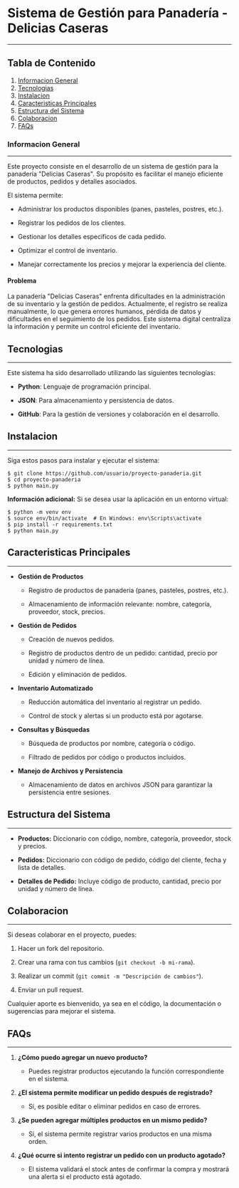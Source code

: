 # Sistema de Gestión para Panadería - Delicias Caseras
***

## Tabla de Contenido
1. [Informacion General](#informacion-general)
2. [Tecnologias](#tecnologias)
3. [Instalacion](#instalacion)
4. [Caracteristicas Principales](#caracteristicas-principales)
5. [Estructura del Sistema](#estructura-del-sistema)
6. [Colaboracion](#colaboracion)
7. [FAQs](#faqs)
### Informacion General
***
Este proyecto consiste en el desarrollo de un sistema de gestión para la panadería "Delicias Caseras". Su propósito es facilitar el manejo eficiente de productos, pedidos y detalles asociados.

El sistema permite:

-   Administrar los productos disponibles (panes, pasteles, postres, etc.).
    
-   Registrar los pedidos de los clientes.
    
-   Gestionar los detalles específicos de cada pedido.
    
-   Optimizar el control de inventario.
    
-   Manejar correctamente los precios y mejorar la experiencia del cliente.
    

#### Problema

La panadería "Delicias Caseras" enfrenta dificultades en la administración de su inventario y la gestión de pedidos. Actualmente, el registro se realiza manualmente, lo que genera errores humanos, pérdida de datos y dificultades en el seguimiento de los pedidos. Este sistema digital centraliza la información y permite un control eficiente del inventario. 

## Tecnologias
***

Este sistema ha sido desarrollado utilizando las siguientes tecnologías:

-   **Python**: Lenguaje de programación principal.
    
-   **JSON**: Para almacenamiento y persistencia de datos.
    
-   **GitHub**: Para la gestión de versiones y colaboración en el desarrollo.

## Instalacion
***
Siga estos pasos para instalar y ejecutar el sistema:
```
$ git clone https://github.com/usuario/proyecto-panaderia.git
$ cd proyecto-panaderia
$ python main.py
```
**Información adicional:** Si se desea usar la aplicación en un entorno virtual:
 ```
$ python -m venv env
$ source env/bin/activate  # En Windows: env\Scripts\activate
$ pip install -r requirements.txt
$ python main.py
```

## Caracteristicas Principales
***
-   **Gestión de Productos**
    
    -   Registro de productos de panadería (panes, pasteles, postres, etc.).
        
    -   Almacenamiento de información relevante: nombre, categoría, proveedor, stock, precios.
        
-   **Gestión de Pedidos**
    
    -   Creación de nuevos pedidos.
        
    -   Registro de productos dentro de un pedido: cantidad, precio por unidad y número de línea.
        
    -   Edición y eliminación de pedidos.
        
-   **Inventario Automatizado**
    
    -   Reducción automática del inventario al registrar un pedido.
        
    -   Control de stock y alertas si un producto está por agotarse.
        
-   **Consultas y Búsquedas**
    
    -   Búsqueda de productos por nombre, categoría o código.
        
    -   Filtrado de pedidos por código o productos incluidos.
        
-   **Manejo de Archivos y Persistencia**
    
    -   Almacenamiento de datos en archivos JSON para garantizar la persistencia entre sesiones.

## Estructura del Sistema
***
-   **Productos:** Diccionario con código, nombre, categoría, proveedor, stock y precios.
    
-   **Pedidos:** Diccionario con código de pedido, código del cliente, fecha y lista de detalles.
    
-   **Detalles de Pedido:** Incluye código de producto, cantidad, precio por unidad y número de línea.

## Colaboracion
***

Si deseas colaborar en el proyecto, puedes:

1.  Hacer un fork del repositorio.
    
2.  Crear una rama con tus cambios (`git checkout -b mi-rama`).
    
3.  Realizar un commit (`git commit -m "Descripción de cambios"`).
    
4.  Enviar un pull request.
    

Cualquier aporte es bienvenido, ya sea en el código, la documentación o sugerencias para mejorar el sistema.

## FAQs
***

1.  **¿Cómo puedo agregar un nuevo producto?**
    
    -   Puedes registrar productos ejecutando la función correspondiente en el sistema.
        
2.  **¿El sistema permite modificar un pedido después de registrado?**
    
    -   Sí, es posible editar o eliminar pedidos en caso de errores.
        
3.  **¿Se pueden agregar múltiples productos en un mismo pedido?**
    
    -   Sí, el sistema permite registrar varios productos en una misma orden.
        
4.  **¿Qué ocurre si intento registrar un pedido con un producto agotado?**
    
    -   El sistema validará el stock antes de confirmar la compra y mostrará una alerta si el producto está agotado.
